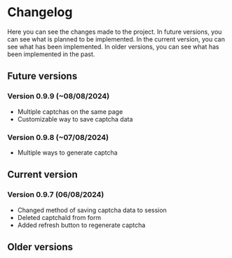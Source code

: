 # Changelog
Here you can see the changes made to the project.
In future versions, you can see what is planned to be implemented. In the current version, you can see what has been implemented. In older versions, you can see what has been implemented in the past.

## Future versions

### Version 0.9.9 (~08/08/2024)
- Multiple captchas on the same page
- Customizable way to save captcha data

### Version 0.9.8 (~07/08/2024)
- Multiple ways to generate captcha

## Current version

### Version 0.9.7 (06/08/2024)
- Changed method of saving captcha data to session
- Deleted captchaId from form
- Added refresh button to regenerate captcha

## Older versions

